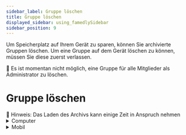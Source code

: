 ```yaml
---
sidebar_label: Gruppe löschen
title: Gruppe löschen
displayed_sidebar: using_famedlySidebar
sidebar_position: 9
---
```


Um Speicherplatz auf Ihrem Gerät zu sparen, können Sie archivierte Gruppen löschen. Um eine Gruppe auf dem Gerät löschen zu können, müssen Sie diese zuerst verlassen.

<aside>
🚧 Es ist momentan nicht möglich, eine Gruppe für alle Mitglieder als Administrator zu löschen.

</aside>

# Gruppe löschen

<aside>
🚧 Hinweis: Das Laden des Archivs kann einige Zeit in Anspruch nehmen

</aside>

<details>
<summary>Computer</summary>

1. Tippen Sie rechts neben dem Filterfeld auf Ihr **Profilbild oder Namens Initialen** um die Einstellungen zu öffnen.
2. Klicken Sie auf **Archiv**.
3. Klicken Sie auf ☑ oben rechts auf dem Bildschirm.
4. Wählen Sie eine oder mehrere Gruppen aus, die Sie löschen möchten.
5. Klicken Sie auf 🗑.
6. Klicken Sie **Ja.**

</details>


<details>
<summary>Mobil</summary>

1. Tippen Sie rechts neben dem Filterfeld auf Ihr **Profilbild oder Namens Initialen** um die Einstellungen zu öffnen.
2. Tippen Sie auf **Archiv**.
3. Tippen Sie auf **Archiv leeren**.
4. Tippen Sie **Löschen** um alle privaten Chats & Gruppen zu entfernen.

</details>